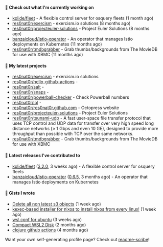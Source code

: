 #### 👷 Check out what I'm currently working on

- [kolide/fleet](https://github.com/kolide/fleet) - A flexible control server for osquery fleets (1 month ago)
- [res0nat0r/exercism](https://github.com/res0nat0r/exercism) - exercism.io solutions (8 months ago)
- [res0nat0r/projecteuler-solutions](https://github.com/res0nat0r/projecteuler-solutions) - Project Euler Solutions (8 months ago)
- [banzaicloud/istio-operator](https://github.com/banzaicloud/istio-operator) - An operator that manages Istio deployments on Kubernetes (11 months ago)
- [res0nat0r/tmdbgrabber](https://github.com/res0nat0r/tmdbgrabber) - Grab thumbs/backgrounds from The MovieDB for use with XBMC (11 months ago)

#### 🌱 My latest projects

- [res0nat0r/exercism](https://github.com/res0nat0r/exercism) - exercism.io solutions
- [res0nat0r/hello-github-actions](https://github.com/res0nat0r/hello-github-actions) - 
- [res0nat0r/salt](https://github.com/res0nat0r/salt) - 
- [res0nat0r/snaps](https://github.com/res0nat0r/snaps) - 
- [res0nat0r/powerball-checker](https://github.com/res0nat0r/powerball-checker) - Check Powerball numbers
- [res0nat0r/lol](https://github.com/res0nat0r/lol) - 
- [res0nat0r/res0nat0r.github.com](https://github.com/res0nat0r/res0nat0r.github.com) - Octopress website
- [res0nat0r/projecteuler-solutions](https://github.com/res0nat0r/projecteuler-solutions) - Project Euler Solutions
- [res0nat0r/tsunami-udp](https://github.com/res0nat0r/tsunami-udp) -  A fast user-space file transfer protocol that uses TCP control and UDP data for transfer over very high speed long distance networks (≥ 1 Gbps and even 10 GE), designed to provide more throughput than possible with TCP over the same networks.
- [res0nat0r/tmdbgrabber](https://github.com/res0nat0r/tmdbgrabber) - Grab thumbs/backgrounds from The MovieDB for use with XBMC

#### 🔭 Latest releases I've contributed to

- [kolide/fleet](https://github.com/kolide/fleet) ([3.2.0](https://github.com/kolide/fleet/releases/tag/3.2.0), 3 weeks ago) - A flexible control server for osquery fleets
- [banzaicloud/istio-operator](https://github.com/banzaicloud/istio-operator) ([0.6.5](https://github.com/banzaicloud/istio-operator/releases/tag/0.6.5), 3 months ago) - An operator that manages Istio deployments on Kubernetes

#### 📓 Gists I wrote

- [Delete all non latest s3 objects](https://gist.github.com/74ce7e78cd5994f55372897611f23938) (1 week ago)
- [kexec-based installer for nixos to install nixos from every linux!](https://gist.github.com/7a82a79ff2e1e2ec1663cef813b27969) (1 week ago)
- [wsl.conf for ubuntu](https://gist.github.com/4aa8ad243bebfcb5e139832ac0fc1143) (3 weeks ago)
- [Compact WSL2 Disk](https://gist.github.com/54625761a9b07eebdf5ca55f62da581e) (2 months ago)
- [clojure github actions](https://gist.github.com/a14284055b7597620057c711788f17b2) (4 months ago)

Want your own self-generating profile page? Check out [readme-scribe](https://github.com/muesli/readme-scribe)!
